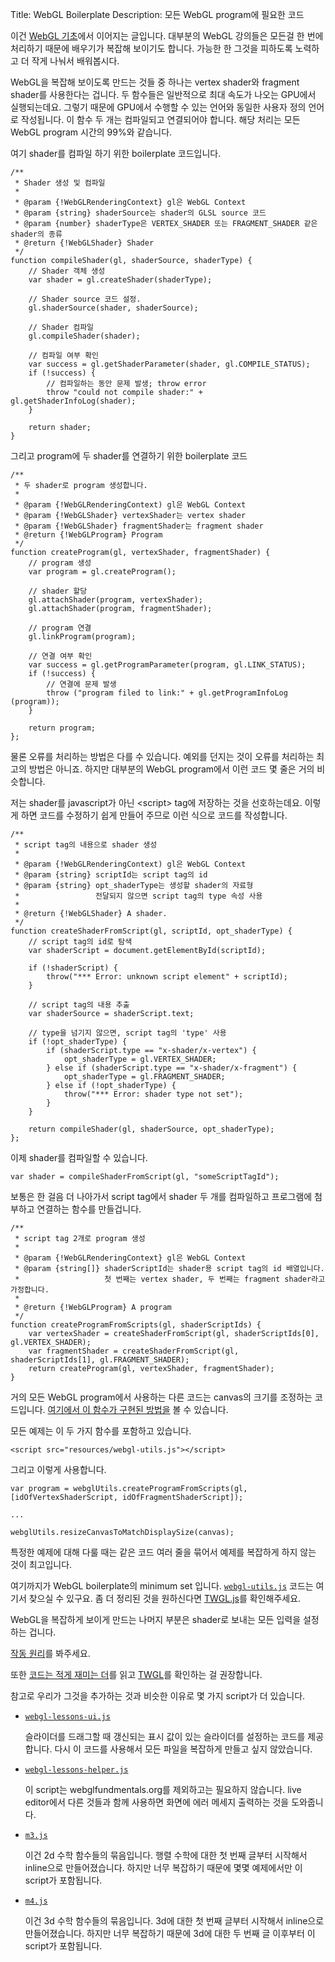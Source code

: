 Title: WebGL Boilerplate
Description: 모든 WebGL program에 필요한 코드

이건 <a href="webgl-fundamentals.html">WebGL 기초</a>에서 이어지는 글입니다.
대부분의 WebGL 강의들은 모든걸 한 번에 처리하기 때문에 배우기가 복잡해 보이기도 합니다.
가능한 한 그것을 피하도록 노력하고 더 작게 나눠서 배워봅시다.

WebGL을 복잡해 보이도록 만드는 것들 중 하나는 vertex shader와 fragment shader를 사용한다는 겁니다.
두 함수들은 일반적으로 최대 속도가 나오는 GPU에서 실행되는데요.
그렇기 때문에 GPU에서 수행할 수 있는 언어와 동일한 사용자 정의 언어로 작성됩니다.
이 함수 두 개는 컴파일되고 연결되어야 합니다.
해당 처리는 모든 WebGL program 시간의 99%와 같습니다.

여기 shader를 컴파일 하기 위한 boilerplate 코드입니다.

    /**
     * Shader 생성 및 컴파일
     *
     * @param {!WebGLRenderingContext} gl은 WebGL Context
     * @param {string} shaderSource는 shader의 GLSL source 코드
     * @param {number} shaderType은 VERTEX_SHADER 또는 FRAGMENT_SHADER 같은 shader의 종류
     * @return {!WebGLShader} Shader
     */
    function compileShader(gl, shaderSource, shaderType) {
        // Shader 객체 생성
        var shader = gl.createShader(shaderType);

        // Shader source 코드 설정.
        gl.shaderSource(shader, shaderSource);

        // Shader 컴파일
        gl.compileShader(shader);

        // 컴파일 여부 확인
        var success = gl.getShaderParameter(shader, gl.COMPILE_STATUS);
        if (!success) {
            // 컴파일하는 동안 문제 발생; throw error
            throw "could not compile shader:" + gl.getShaderInfoLog(shader);
        }

        return shader;
    }

그리고 program에 두 shader를 연결하기 위한 boilerplate 코드

    /**
     * 두 shader로 program 생성합니다.
     *
     * @param {!WebGLRenderingContext) gl은 WebGL Context
     * @param {!WebGLShader} vertexShader는 vertex shader
     * @param {!WebGLShader} fragmentShader는 fragment shader
     * @return {!WebGLProgram} Program
     */
    function createProgram(gl, vertexShader, fragmentShader) {
        // program 생성
        var program = gl.createProgram();

        // shader 할당
        gl.attachShader(program, vertexShader);
        gl.attachShader(program, fragmentShader);

        // program 연결
        gl.linkProgram(program);

        // 연결 여부 확인
        var success = gl.getProgramParameter(program, gl.LINK_STATUS);
        if (!success) {
            // 연결에 문제 발생
            throw ("program filed to link:" + gl.getProgramInfoLog (program));
        }

        return program;
    };

물론 오류를 처리하는 방법은 다를 수 있습니다.
예외를 던지는 것이 오류를 처리하는 최고의 방법은 아니죠.
하지만 대부분의 WebGL program에서 이런 코드 몇 줄은 거의 비슷합니다.

저는 shader를 javascript가 아닌 &lt;script&gt; tag에 저장하는 것을 선호하는데요.
이렇게 하면 코드를 수정하기 쉽게 만들어 주므로 이런 식으로 코드를 작성합니다.

    /**
     * script tag의 내용으로 shader 생성
     *
     * @param {!WebGLRenderingContext) gl은 WebGL Context
     * @param {string} scriptId는 script tag의 id
     * @param {string} opt_shaderType는 생성할 shader의 자료형
     *                 전달되지 않으면 script tag의 type 속성 사용
     *
     * @return {!WebGLShader} A shader.
     */
    function createShaderFromScript(gl, scriptId, opt_shaderType) {
        // script tag의 id로 탐색
        var shaderScript = document.getElementById(scriptId);
        
        if (!shaderScript) {
            throw("*** Error: unknown script element" + scriptId);
        }

        // script tag의 내용 추출
        var shaderSource = shaderScript.text;

        // type을 넘기지 않으면, script tag의 'type' 사용
        if (!opt_shaderType) {
            if (shaderScript.type == "x-shader/x-vertex") {
                opt_shaderType = gl.VERTEX_SHADER;
            } else if (shaderScript.type == "x-shader/x-fragment") {
                opt_shaderType = gl.FRAGMENT_SHADER;
            } else if (!opt_shaderType) {
                throw("*** Error: shader type not set");
            }
        }

        return compileShader(gl, shaderSource, opt_shaderType);
    };

이제 shader를 컴파일할 수 있습니다.

    var shader = compileShaderFromScript(gl, "someScriptTagId");

보통은 한 걸음 더 나아가서 script tag에서 shader 두 개를 컴파일하고 프로그램에 첨부하고 연결하는 함수를 만들겁니다.

    /**
     * script tag 2개로 program 생성
     *
     * @param {!WebGLRenderingContext} gl은 WebGL Context
     * @param {string[]} shaderScriptId는 shader용 script tag의 id 배열입니다.
     *                   첫 번째는 vertex shader, 두 번째는 fragment shader라고 가정합니다.
     *
     * @return {!WebGLProgram} A program
     */
    function createProgramFromScripts(gl, shaderScriptIds) {
        var vertexShader = createShaderFromScript(gl, shaderScriptIds[0], gl.VERTEX_SHADER);
        var fragmentShader = createShaderFromScript(gl, shaderScriptIds[1], gl.FRAGMENT_SHADER);
        return createProgram(gl, vertexShader, fragmentShader);
    }

거의 모든 WebGL program에서 사용하는 다른 코드는 canvas의 크기를 조정하는 코드입니다.
[여기에서 이 함수가 구현된 방법을](webgl-resizing-the-canvas.html) 볼 수 있습니다.

모든 예제는 이 두 가지 함수를 포함하고 있습니다.

    <script src="resources/webgl-utils.js"></script>

그리고 이렇게 사용합니다.

    var program = webglUtils.createProgramFromScripts(gl, [idOfVertexShaderScript, idOfFragmentShaderScript]);

    ...

    webglUtils.resizeCanvasToMatchDisplaySize(canvas);

특정한 예제에 대해 다룰 때는 같은 코드 여러 줄을 묶어서 예제를 복잡하게 하지 않는 것이 최고입니다.

여기까지가 WebGL boilerplate의 minimum set 입니다.
[`webgl-utils.js`](../resources/webgl-utils.js) 코드는 여기서 찾으실 수 있구요.
좀 더 정리된 것을 원하신다면 [TWGL.js](http://twgljs.org)를 확인해주세요.

WebGL을 복잡하게 보이게 만드는 나머지 부분은 shader로 보내는 모든 입력을 설정하는 겁니다.

<a href="webgl-how-it-works.html">작동 원리</a>를 봐주세요.

또한 [코드는 적게 재미는 더](webgl-less-code-more-fun.html)를 읽고 [TWGL](http://twgljs.org)를 확인하는 걸 권장합니다.

참고로 우리가 그것을 추가하는 것과 비슷한 이유로 몇 가지 script가 더 있습니다.

*   [`webgl-lessons-ui.js`](../resources/webgl-lessons-ui.js)

    슬라이더를 드래그할 때 갱신되는 표시 값이 있는 슬라이더를 설정하는 코드를 제공합니다.
    다시 이 코드를 사용해서 모든 파일을 복잡하게 만들고 싶지 않았습니다.

*   [`webgl-lessons-helper.js`](../resources/webgl-lessons-helper.js)

    이 script는 webglfundmentals.org를 제외하고는 필요하지 않습니다.
    live editor에서 다른 것들과 함께 사용하면 화면에 에러 메세지 출력하는 것을 도와줍니다.

*   [`m3.js`](../resources/m3.js)

    이건 2d 수학 함수들의 묶음입니다.
    행렬 수학에 대한 첫 번째 글부터 시작해서 inline으로 만들어졌습니다.
    하지만 너무 복잡하기 때문에 몇몇 예제에서만 이 script가 포함됩니다.

*   [`m4.js`](../resources/m4.js)

    이건 3d 수학 함수들의 묶음입니다.
    3d에 대한 첫 번째 글부터 시작해서 inline으로 만들어졌습니다.
    하지만 너무 복잡하기 때문에 3d에 대한 두 번째 글 이후부터 이 script가 포함됩니다.
